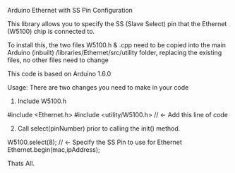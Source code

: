 Arduino Ethernet with SS Pin Configuration

This library allows you to specify the SS (Slave Select) pin
that the Ethernet (W5100) chip is connected to.

To install this, the two files W5100.h & .cpp need to be copied into
the main Arduino (inbuilt) /libraries/Ethernet/src/utility 
folder, replacing the existing files, no other files need to change

This code is based on Arduino 1.6.0

Usage: There are two changes you need to make in your code

1. Include W5100.h

#include <Ethernet.h>
#include <utility/W5100.h> // <- Add this line of code

2. Call select(pinNumber) prior to calling the init() method.

W5100.select(8); // <- Specify the SS Pin to use for Ethernet
Ethernet.begin(mac,ipAddress); 

Thats All.





